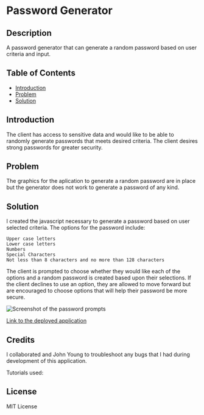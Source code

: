# Password Generator

## Description

A password generator that can generate a random password based on user criteria and input.

## Table of Contents

- [Introduction](#introduction)
- [Problem](#problem)
- [Solution](#solution)

## Introduction

The client has access to sensitive data and would like to be able to randomly generate passwords that meets desired criteria. The client desires strong passwords for greater security.

## Problem

The graphics for the aplication to generate a random password are in place but the generator does not work to generate a password of any kind.

## Solution

I created the javascript necessary to generate a password based on user selected criteria. The options for the password include:

    Upper case letters
    Lower case letters
    Numbers
    Special Characters
    Not less than 8 characters and no more than 128 characters

The client is prompted to choose whether they would like each of the options and a random password is created based upon their selections. If the client declines to use an option, they are allowed to move forward but are encouraged to choose options that will help their password be more secure.

![Screenshot of the password prompts](assets/screenshot.png)

[Link to the deployed application](https://ktetsuyama.github.io/Janken/)

## Credits

I collaborated and John Young to troubleshoot any bugs that I had during development of this application.

Tutorials used:

## License

MIT License
